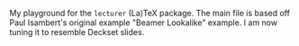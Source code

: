 
My playground for the `lecturer` (La)TeX package.
The main file is based off Paul Isambert's original example "Beamer Lookalike"
example. I am now tuning it to resemble Deckset slides.

